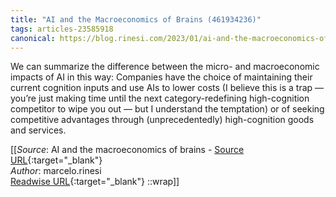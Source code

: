 ```yaml
---
title: "AI and the Macroeconomics of Brains (461934236)"
tags: articles-23585918
canonical: https://blog.rinesi.com/2023/01/ai-and-the-macroeconomics-of-brains/
---
```


We can summarize the difference between the micro- and macroeconomic impacts of AI in this way: Companies have the choice of maintaining their current cognition inputs and use AIs to lower costs (I believe this is a trap — you’re just making time until the next category-redefining high-cognition competitor to wipe you out — but I understand the temptation) or of seeking competitive advantages through (unprecedentedly) high-cognition goods and services.


[[_Source_: AI and the macroeconomics of brains - [Source URL](https://blog.rinesi.com/2023/01/ai-and-the-macroeconomics-of-brains/){:target="_blank"}<br>
_Author_: marcelo.rinesi<br>
[Readwise URL](https://readwise.io/open/461934236){:target="_blank"}
::wrap]]